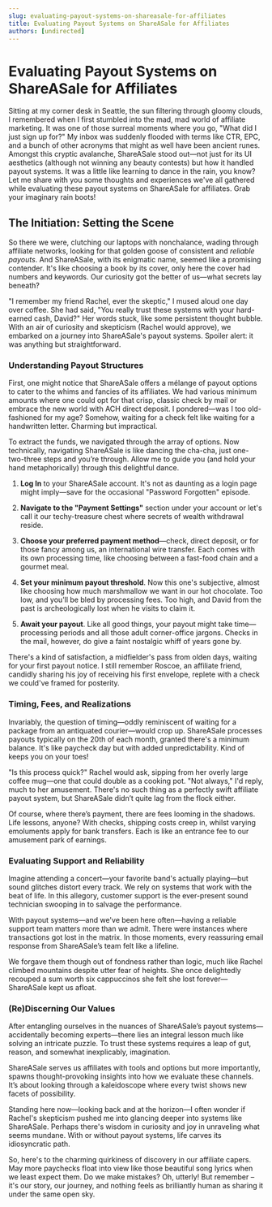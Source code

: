 ```yaml
---
slug: evaluating-payout-systems-on-shareasale-for-affiliates
title: Evaluating Payout Systems on ShareASale for Affiliates
authors: [undirected]
---
```



# Evaluating Payout Systems on ShareASale for Affiliates

Sitting at my corner desk in Seattle, the sun filtering through gloomy clouds, I remembered when I first stumbled into the mad, mad world of affiliate marketing. It was one of those surreal moments where you go, "What did I just sign up for?" My inbox was suddenly flooded with terms like CTR, EPC, and a bunch of other acronyms that might as well have been ancient runes. Amongst this cryptic avalanche, ShareASale stood out—not just for its UI aesthetics (although not winning any beauty contests) but how it handled payout systems. It was a little like learning to dance in the rain, you know? Let me share with you some thoughts and experiences we've all gathered while evaluating these payout systems on ShareASale for affiliates. Grab your imaginary rain boots!

## The Initiation: Setting the Scene

So there we were, clutching our laptops with nonchalance, wading through affiliate networks, looking for that golden goose of consistent and *reliable payouts*. And ShareASale, with its enigmatic name, seemed like a promising contender. It's like choosing a book by its cover, only here the cover had numbers and keywords. Our curiosity got the better of us—what secrets lay beneath?

"I remember my friend Rachel, ever the skeptic," I mused aloud one day over coffee. She had said, "You really trust these systems with your hard-earned cash, David?" Her words stuck, like some persistent thought bubble. With an air of curiosity and skepticism (Rachel would approve), we embarked on a journey into ShareASale's payout systems. Spoiler alert: it was anything but straightforward.

### Understanding Payout Structures

First, one might notice that ShareASale offers a mélange of payout options to cater to the whims and fancies of its affiliates. We had various minimum amounts where one could opt for that crisp, classic check by mail or embrace the new world with ACH direct deposit. I pondered—was I too old-fashioned for my age? Somehow, waiting for a check felt like waiting for a handwritten letter. Charming but impractical.

To extract the funds, we navigated through the array of options. Now technically, navigating ShareASale is like dancing the cha-cha, just one-two-three steps and you’re through. Allow me to guide you (and hold your hand metaphorically) through this delightful dance.

1. **Log In** to your ShareASale account. It's not as daunting as a login page might imply—save for the occasional "Password Forgotten" episode.
   
2. **Navigate to the "Payment Settings"** section under your account or let's call it our techy-treasure chest where secrets of wealth withdrawal reside.

3. **Choose your preferred payment method**—check, direct deposit, or for those fancy among us, an international wire transfer. Each comes with its own processing time, like choosing between a fast-food chain and a gourmet meal.

4. **Set your minimum payout threshold**. Now this one's subjective, almost like choosing how much marshmallow we want in our hot chocolate. Too low, and you'll be bled by processing fees. Too high, and David from the past is archeologically lost when he visits to claim it.

5. **Await your payout**. Like all good things, your payout might take time—processing periods and all those adult corner-office jargons. Checks in the mail, however, do give a faint nostalgic whiff of years gone by.

There's a kind of satisfaction, a midfielder's pass from olden days, waiting for your first payout notice. I still remember Roscoe, an affiliate friend, candidly sharing his joy of receiving his first envelope, replete with a check we could've framed for posterity.

### Timing, Fees, and Realizations

Invariably, the question of timing—oddly reminiscent of waiting for a package from an antiquated courier—would crop up. ShareASale processes payouts typically on the 20th of each month, granted there's a minimum balance. It's like paycheck day but with added unpredictability. Kind of keeps you on your toes!

"Is this process quick?" Rachel would ask, sipping from her overly large coffee mug—one that could double as a cooking pot. "Not always," I'd reply, much to her amusement. There's no such thing as a perfectly swift affiliate payout system, but ShareASale didn’t quite lag from the flock either.

Of course, where there’s payment, there are fees looming in the shadows. Life lessons, anyone? With checks, shipping costs creep in, whilst varying emoluments apply for bank transfers. Each is like an entrance fee to our amusement park of earnings.

### Evaluating Support and Reliability

Imagine attending a concert—your favorite band's actually playing—but sound glitches distort every track. We rely on systems that work with the beat of life. In this allegory, customer support is the ever-present sound technician swooping in to salvage the performance.

With payout systems—and we've been here often—having a reliable support team matters more than we admit. There were instances where transactions got lost in the matrix. In those moments, every reassuring email response from ShareASale’s team felt like a lifeline.

We forgave them though out of fondness rather than logic, much like Rachel climbed mountains despite utter fear of heights. She once delightedly recouped a sum worth six cappuccinos she felt she lost forever—ShareASale kept us afloat. 

### (Re)Discerning Our Values

After entangling ourselves in the nuances of ShareASale’s payout systems—accidentally becoming experts—there lies an integral lesson much like solving an intricate puzzle. To trust these systems requires a leap of gut, reason, and somewhat inexplicably, imagination.

ShareASale serves us affiliates with tools and options but more importantly, spawns thought-provoking insights into how we evaluate these channels. It’s about looking through a kaleidoscope where every twist shows new facets of possibility.

Standing here now—looking back and at the horizon—I often wonder if Rachel's skepticism pushed me into glancing deeper into systems like ShareASale. Perhaps there's wisdom in curiosity and joy in unraveling what seems mundane. With or without payout systems, life carves its idiosyncratic path.

So, here's to the charming quirkiness of discovery in our affiliate capers. May more paychecks float into view like those beautiful song lyrics when we least expect them. Do we make mistakes? Oh, utterly! But remember – it's our story, our journey, and nothing feels as brilliantly human as sharing it under the same open sky.